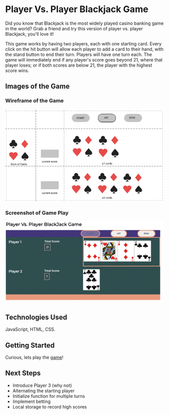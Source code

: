 # Player Vs. Player Blackjack Game

Did you know that Blackjack is the most widely played casino banking game in the world? Grab a friend and try this version of player vs. player Blackjack, you'll love it!

This game works by having two players, each with one starting card. Every click on the hit button will allow each player to add a card to their hand, with the stand button to end their turn. Players will have one turn each. The game will immediately end if any player's score goes beyond 21, where that player loses; or if both scores are below 21, the player with the highest score wins.

## Images of the Game

### Wireframe of the Game
<img src = /game_images/screenshot2.png>

### Screenshot of Game Play
<img src = /game_images/screenshot1.png>

## Technologies Used

JavaScript, HTML, CSS.

## Getting Started

Curious, lets play the <a href="https://jcheung123.github.io/BlackJackGame/">game</a>!

## Next Steps

- Introduce Player 3 (why not)
- Alternating the starting player
- Initialize function for multiple turns
- Implement betting
- Local storage to record high scores



